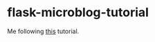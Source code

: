 # flask-microblog-tutorial
Me following [this](https://blog.miguelgrinberg.com/post/the-flask-mega-tutorial-part-i-hello-world) tutorial.

